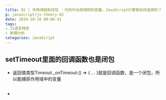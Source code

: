 ```yaml
---
title: 02 | 作用域链和闭包 ：代码中出现相同的变量，JavaScript引擎是如何选择的？
p: javascript/js-theory-02
date: 2019-10-18 00:06:41
tags:
- JS语言特性
- 原理分析
categories: JavaScript
---
```


## setTimeout里面的回调函数也是闭包

* 返回值类型Timeout._onTimeout:() => { … }就是回调函数，是一个闭包，所以能捕获作用域中的变量

## 

* 